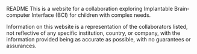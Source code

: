 README
This is a website for a collaboration exploring 
Implantable Brain-computer Interface (BCI) for 
children with complex needs.

Information on this website is a representation 
of the collaborators listed, not reflective of
any specific institution, country, or company,
with the information provided being as accurate
as possible, with no guarantees or assurances.